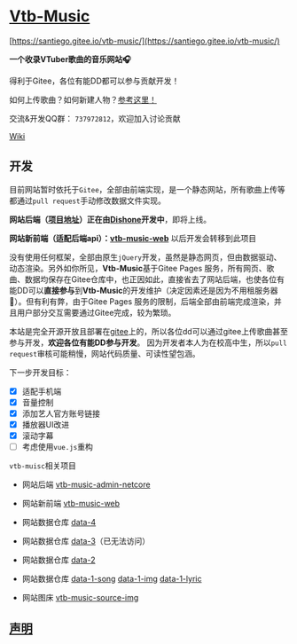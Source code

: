 # [Vtb-Music](https://santiego.gitee.io/vtb-music/)

[https://santiego.gitee.io/vtb-music/](https://santiego.gitee.io/vtb-music/)

**一个收录VTuber歌曲的音乐网站🎧**

得利于Gitee，各位有能DD都可以参与贡献开发！

如何上传歌曲？如何新建人物？[参考这里！](https://gitee.com/santiego/vtb-music/wikis/%E5%A6%82%E4%BD%95%E4%B8%8A%E4%BC%A0%E6%AD%8C%E6%9B%B2?sort_id=2062741)

交流&开发QQ群： `737972812`，欢迎加入讨论贡献

[Wiki](https://gitee.com/santiego/vtb-music/wikis/Vtb-Music)

## 开发

目前网站暂时依托于`Gitee`，全部由前端实现，是一个静态网站，所有歌曲上传等都通过`pull request`手动修改数据文件实现。

**网站后端（[项目地址](https://gitee.com/Dishone/vtb-music-admin-netcore)）正在由[Dishone](https://gitee.com/Dishone)开发中**，即将上线。

**网站新前端（适配后端api）：[vtb-music-web](https://gitee.com/mrams/vtb-music-web)** 以后开发会转移到此项目

没有使用任何框架，全部由原生`jQuery`开发，虽然是静态网页，但由数据驱动、动态渲染。另外如你所见，**Vtb-Music**基于Gitee Pages 服务，所有网页、歌曲、数据均保存在Gitee仓库中，也正因如此，直接省去了网站后端，也使各位有能DD可以**直接参与**到**Vtb-Music**的开发维护（决定因素还是因为不用租服务器🤣）。但有利有弊，由于Gitee Pages 服务的限制，后端全部由前端完成渲染，并且用户部分交互需要通过Gitee完成，较为繁琐。

本站是完全开源开放且部署在[gitee](https://gitee.com/)上的，所以各位dd可以通过gitee上传歌曲甚至参与开发，**欢迎各位有能DD参与开发**。
因为开发者本人为在校高中生，所以`pull request`审核可能稍慢，网站代码质量、可读性望包涵。

下一步开发目标：

- [x] 适配手机端
- [x] 音量控制
- [x] 添加艺人官方账号链接
- [x] 播放器UI改进
- [x] 滚动字幕
- [ ] 考虑使用`vue.js`重构

`vtb-muisc`相关项目

- 网站后端 [vtb-music-admin-netcore](https://gitee.com/Dishone/vtb-music-admin-netcore)
- 网站新前端 [vtb-music-web](https://gitee.com/mrams/vtb-music-web)

- 网站数据仓库 [data-4](https://gitee.com/santiego/vtb-music-source-data-4)
- 网站数据仓库 [data-3](https://gitee.com/santiego/vtb-music-source-data-3)（已无法访问）
- 网站数据仓库 [data-2](https://gitee.com/santiego/vtb-music-source-data-2)
- 网站数据仓库 [data-1-song](https://gitee.com/santiego/vtb-music-source-song) [data-1-img](https://gitee.com/santiego/vtb-music-source-img) [data-1-lyric](https://gitee.com/santiego/vtb-music-source-lyric)
- 网站图床 [vtb-music-source-img](https://gitee.com/santiego/vtb-music-source-img)

## [声明](https://gitee.com/santiego/vtb-music/wikis/%E5%A3%B0%E6%98%8E)


